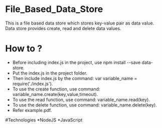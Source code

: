 # File_Based_Data_Store
This is a file based data store which stores key-value pair as data value. Data store provides create, read and delete data values.

# How to ?
* Before including index.js in the project, use npm install --save data-store.
* Put the index.js in the project folder.
* Then include index.js by the command: var variable_name = require('./index.js'). 
* To use the create function, use command: variable_name.create(key,value,timeout).
* To use the read function, use command: variable_name.read(key).
* To use the delete function, use command: variable_name.delete(key).
* Refer example.pdf.

#Technologies
*NodeJS
*JavaScript
